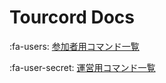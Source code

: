 # Tourcord Docs

:fa-users: [参加者用コマンド一覧](member/index.md)

:fa-user-secret: [運営用コマンド一覧](admin/index.md)
